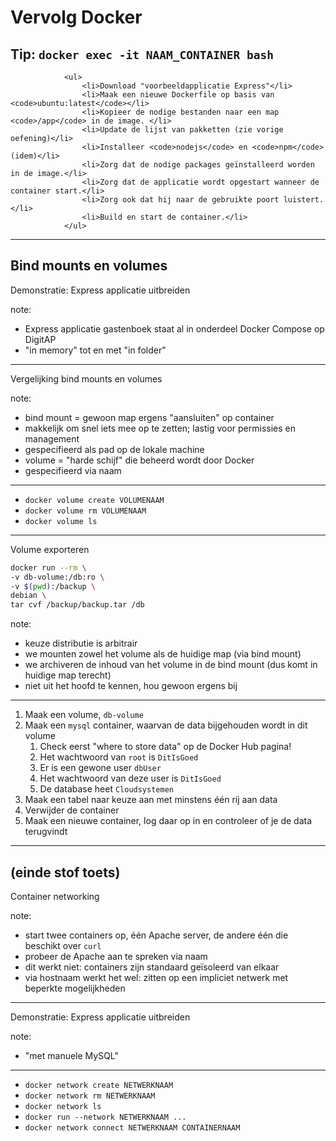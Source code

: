 # Vervolg Docker

Tip: `docker exec -it NAAM_CONTAINER bash`
---
                <ul>
                    <li>Download "voorbeeldapplicatie Express"</li>
                    <li>Maak een nieuwe Dockerfile op basis van <code>ubuntu:latest</code></li>
                    <li>Kopieer de nodige bestanden naar een map <code>/app</code> in de image. </li>
                    <li>Update de lijst van pakketten (zie vorige oefening)</li>
                    <li>Installeer <code>nodejs</code> en <code>npm</code> (idem)</li>
                    <li>Zorg dat de nodige packages geïnstalleerd worden in de image.</li>
                    <li>Zorg dat de applicatie wordt opgestart wanneer de container start.</li>
                    <li>Zorg ook dat hij naar de gebruikte poort luistert.</li>
                    <li>Build en start de container.</li>
                </ul>

---
Bind mounts en volumes
---
Demonstratie: Express applicatie uitbreiden

note:
- Express applicatie gastenboek staat al in onderdeel Docker Compose op DigitAP
- "in memory" tot en met "in folder"
---
Vergelijking bind mounts en volumes

note:
- bind mount = gewoon map ergens "aansluiten" op container
- makkelijk om snel iets mee op te zetten; lastig voor permissies en management
- gespecifieerd als pad op de lokale machine
- volume = "harde schijf" die beheerd wordt door Docker
- gespecifieerd via naam
---
- `docker volume create VOLUMENAAM`
- `docker volume rm VOLUMENAAM`
- `docker volume ls`
---
Volume exporteren

```bash
docker run --rm \
-v db-volume:/db:ro \
-v $(pwd):/backup \
debian \
tar cvf /backup/backup.tar /db
```

note:
- keuze distributie is arbitrair
- we mounten zowel het volume als de huidige map (via bind mount)
- we archiveren de inhoud van het volume in de bind mount (dus komt in huidige map terecht)
- niet uit het hoofd te kennen, hou gewoon ergens bij
---
1. Maak een volume, `db-volume`
2. Maak een `mysql` container, waarvan de data bijgehouden wordt in dit volume
    1. Check eerst "where to store data" op de Docker Hub pagina!
    2. Het wachtwoord van `root` is `DitIsGoed`
    3. Er is een gewone user `dbUser`
    4. Het wachtwoord van deze user is `DitIsGoed`
    5. De database heet `Cloudsystemen`
3. Maak een tabel naar keuze aan met minstens één rij aan data
4. Verwijder de container
5. Maak een nieuwe container, log daar op in en controleer of je de data terugvindt
---
(einde stof toets)
---
Container networking

note:
- start twee containers op, één Apache server, de andere één die beschikt over `curl`
- probeer de Apache aan te spreken via naam
- dit werkt niet: containers zijn standaard geïsoleerd van elkaar
- via hostnaam werkt het wel: zitten op een impliciet netwerk met beperkte mogelijkheden
---
Demonstratie: Express applicatie uitbreiden

note:
- "met manuele MySQL"
---
- `docker network create NETWERKNAAM`
- `docker network rm NETWERKNAAM`
- `docker network ls`
- `docker run --network NETWERKNAAM ...`
- `docker network connect NETWERKNAAM CONTAINERNAAM`
